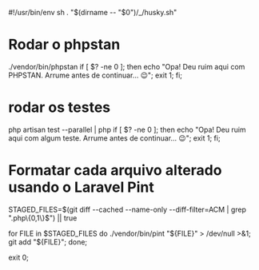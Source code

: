 #!/usr/bin/env sh
. "$(dirname -- "$0")/_/husky.sh"

# Rodar o phpstan
./vendor/bin/phpstan
if [ $? -ne 0 ]; then
echo "Opa! Deu ruim aqui com PHPSTAN. Arrume antes de continuar... 😉";
exit 1;
fi;

# rodar os testes
php artisan test --parallel | php
if [ $? -ne 0 ]; then
echo "Opa! Deu ruim aqui com algum teste. Arrume antes de continuar... 😉";
exit 1;
fi;

# Formatar cada arquivo alterado usando o Laravel Pint
STAGED_FILES=$(git diff --cached --name-only --diff-filter=ACM | grep ".php\{0,1\}$") || true

for FILE in $STAGED_FILES
do
./vendor/bin/pint "${FILE}" > /dev/null >&1;
git add "${FILE}";
done;

exit 0;
